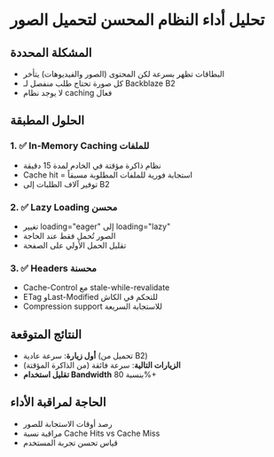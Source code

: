 # تحليل أداء النظام المحسن لتحميل الصور

## المشكلة المحددة
- البطاقات تظهر بسرعة لكن المحتوى (الصور والفيديوهات) يتأخر
- كل صورة تحتاج طلب منفصل لـ Backblaze B2
- لا يوجد نظام caching فعال

## الحلول المطبقة

### 1. ✅ In-Memory Caching للملفات
- نظام ذاكرة مؤقتة في الخادم لمدة 15 دقيقة
- Cache hit = استجابة فورية للملفات المطلوبة مسبقاً
- توفير آلاف الطلبات إلى B2

### 2. ✅ Lazy Loading محسن
- تغيير loading="eager" إلى loading="lazy" 
- الصور تُحمل فقط عند الحاجة
- تقليل الحمل الأولي على الصفحة

### 3. ✅ Headers محسنة
- Cache-Control مع stale-while-revalidate
- ETag وLast-Modified للتحكم في الكاش
- Compression support للاستجابة السريعة

## النتائج المتوقعة
- **أول زيارة**: سرعة عادية (تحميل من B2)
- **الزيارات التالية**: سرعة فائقة (من الذاكرة المؤقتة)
- **تقليل استخدام Bandwidth** بنسبة 80%+

## الحاجة لمراقبة الأداء
- رصد أوقات الاستجابة للصور
- مراقبة نسبة Cache Hits vs Cache Miss
- قياس تحسن تجربة المستخدم